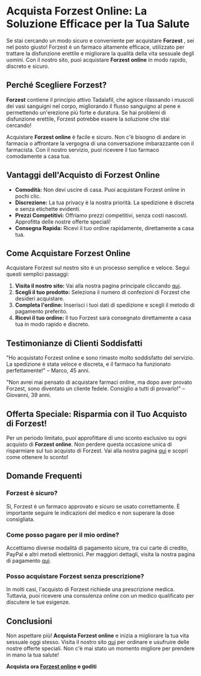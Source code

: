 # Acquista Forzest Online: La Soluzione Efficace per la Tua Salute

Se stai cercando un modo sicuro e conveniente per acquistare **Forzest** , sei nel posto giusto! Forzest è un farmaco altamente efficace, utilizzato per trattare la disfunzione erettile e migliorare la qualità della vita sessuale degli uomini. Con il nostro sito, puoi acquistare **Forzest online** in modo rapido, discreto e sicuro.

## Perché Scegliere Forzest?

**Forzest** contiene il principio attivo Tadalafil, che agisce rilassando i muscoli dei vasi sanguigni nel corpo, migliorando il flusso sanguigno al pene e permettendo un'erezione più forte e duratura. Se hai problemi di disfunzione erettile, Forzest potrebbe essere la soluzione che stai cercando!

Acquistare **Forzest online** è facile e sicuro. Non c'è bisogno di andare in farmacia o affrontare la vergogna di una conversazione imbarazzante con il farmacista. Con il nostro servizio, puoi ricevere il tuo farmaco comodamente a casa tua.

## Vantaggi dell'Acquisto di Forzest Online

- **Comodità:** Non devi uscire di casa. Puoi acquistare Forzest online in pochi clic.
- **Discrezione:** La tua privacy è la nostra priorità. La spedizione è discreta e senza etichette evidenti.
- **Prezzi Competitivi:** Offriamo prezzi competitivi, senza costi nascosti. Approfitta delle nostre offerte speciali!
- **Consegna Rapida:** Ricevi il tuo ordine rapidamente, direttamente a casa tua.

## Come Acquistare Forzest Online

Acquistare Forzest sul nostro sito è un processo semplice e veloce. Segui questi semplici passaggi:

1. **Visita il nostro sito:** Vai alla nostra pagina principale cliccando [qui](https://tinyurl.com/buyforzest).
2. **Scegli il tuo prodotto:** Seleziona il numero di confezioni di Forzest che desideri acquistare.
3. **Completa l'ordine:** Inserisci i tuoi dati di spedizione e scegli il metodo di pagamento preferito.
4. **Ricevi il tuo ordine:** Il tuo Forzest sarà consegnato direttamente a casa tua in modo rapido e discreto.

## Testimonianze di Clienti Soddisfatti

"Ho acquistato Forzest online e sono rimasto molto soddisfatto del servizio. La spedizione è stata veloce e discreta, e il farmaco ha funzionato perfettamente!" – Marco, 45 anni.

"Non avrei mai pensato di acquistare farmaci online, ma dopo aver provato Forzest, sono diventato un cliente fedele. Consiglio a tutti di provarlo!" – Giovanni, 39 anni.

## Offerta Speciale: Risparmia con il Tuo Acquisto di Forzest!

Per un periodo limitato, puoi approfittare di uno sconto esclusivo su ogni acquisto di **Forzest online**. Non perdere questa occasione unica di risparmiare sul tuo acquisto di Forzest. Vai alla nostra pagina [qui](https://tinyurl.com/buyforzest) e scopri come ottenere lo sconto!

## Domande Frequenti

### Forzest è sicuro?

Sì, Forzest è un farmaco approvato e sicuro se usato correttamente. È importante seguire le indicazioni del medico e non superare la dose consigliata.

### Come posso pagare per il mio ordine?

Accettiamo diverse modalità di pagamento sicure, tra cui carte di credito, PayPal e altri metodi elettronici. Per maggiori dettagli, visita la nostra pagina di pagamento [qui](https://tinyurl.com/buyforzest).

### Posso acquistare Forzest senza prescrizione?

In molti casi, l'acquisto di Forzest richiede una prescrizione medica. Tuttavia, puoi ricevere una consulenza online con un medico qualificato per discutere le tue esigenze.

## Conclusioni

Non aspettare più! **Acquista Forzest online** e inizia a migliorare la tua vita sessuale oggi stesso. Visita il nostro sito [qui](https://tinyurl.com/buyforzest) per ordinare e usufruire delle nostre offerte speciali. Non c'è mai stato un momento migliore per prendere in mano la tua salute!

**Acquista ora [Forzest online](https://tinyurl.com/buyforzest) e goditi**
